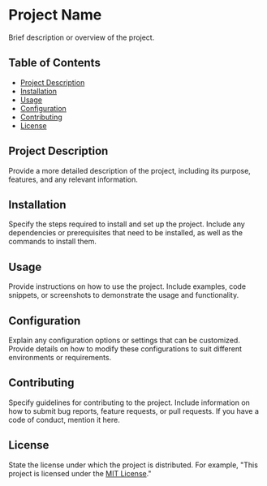 # Project Name

Brief description or overview of the project.

## Table of Contents

- [Project Description](#project-description)
- [Installation](#installation)
- [Usage](#usage)
- [Configuration](#configuration)
- [Contributing](#contributing)
- [License](#license)

## Project Description

Provide a more detailed description of the project, including its purpose, features, and any relevant information.

## Installation

Specify the steps required to install and set up the project. Include any dependencies or prerequisites that need to be installed, as well as the commands to install them.

## Usage

Provide instructions on how to use the project. Include examples, code snippets, or screenshots to demonstrate the usage and functionality.

## Configuration

Explain any configuration options or settings that can be customized. Provide details on how to modify these configurations to suit different environments or requirements.

## Contributing

Specify guidelines for contributing to the project. Include information on how to submit bug reports, feature requests, or pull requests. If you have a code of conduct, mention it here.

## License

State the license under which the project is distributed. For example, "This project is licensed under the [MIT License](LICENSE)."

